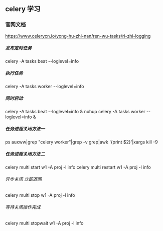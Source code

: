
## celery 学习
### 官网文档
https://www.celerycn.io/yong-hu-zhi-nan/ren-wu-tasks/ri-zhi-logging


##### 发布定时任务
celery -A tasks beat --loglevel=info

##### 执行任务
celery -A tasks worker --loglevel=info 

##### 同时启动 
celery -A tasks beat --loglevel=info &  nohup celery -A tasks worker --loglevel=info & 

##### 任务进程关闭方法一
ps auxww|grep "celery worker"|grep -v grep|awk '{print $2}'|xargs kill -9
##### 任务进程关闭方法二
celery multi start w1 -A proj -l info
celery  multi restart w1 -A proj -l info

###### 异步关闭 立即返回
celery multi stop w1 -A proj -l info
###### 等待关闭操作完成
celery multi stopwait w1 -A proj -l info
